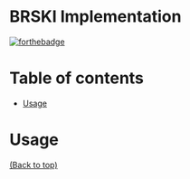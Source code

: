 <!-- @format -->

# BRSKI Implementation

[![forthebadge](http://forthebadge.com/images/badges/made-with-python.svg)](http://forthebadge.com)

# Table of contents

- [Usage](#usage)

# Usage

[(Back to top)](#table-of-contents)
